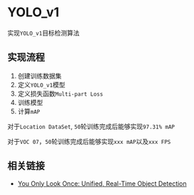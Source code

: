# YOLO_v1

实现`YOLO_v1`目标检测算法

## 实现流程

1. 创建训练数据集
2. 定义`YOLO_v1`模型
3. 定义损失函数`Multi-part Loss`
4. 训练模型
5. 计算`mAP`

对于`Location DataSet`, `50`轮训练完成后能够实现`97.31% mAP`

对于`VOC 07`，`50`轮训练完成后能够实现`xxx mAP`以及`xxx FPS`

## 相关链接

* [You Only Look Once: Unified, Real-Time Object Detection](https://blog.zhujian.life/posts/256e06fe.html)